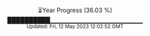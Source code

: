 <p align="center">
⏳Year Progress (36.03 %) <br>
██████████▁▁▁▁▁▁▁▁▁▁▁▁▁▁▁▁▁▁▁▁ <br>
<sub>Updated: Fri, 12 May 2023 12:02:52 GMT</sub>
</p>


